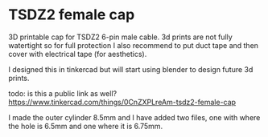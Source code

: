 # TSDZ2 female cap

3D printable cap for TSDZ2 6-pin male cable. 3d prints are not fully watertight so for full protection I also recommend to put duct tape and then cover with electrical tape (for aesthetics). 

I designed this in tinkercad but will start using blender to design future 3d prints.

todo: is this a public link as well?
https://www.tinkercad.com/things/0CnZXPLreAm-tsdz2-female-cap

I made the outer cylinder 8.5mm and I have added two files, one with where the hole is 6.5mm and one where it is 6.75mm.

